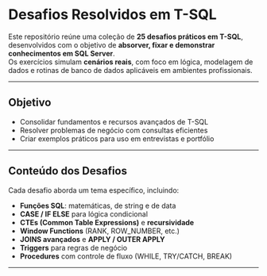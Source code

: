 # Desafios Resolvidos em T-SQL  

Este repositório reúne uma coleção de **25 desafios práticos em T-SQL**, desenvolvidos com o objetivo de **absorver, fixar e demonstrar conhecimentos em SQL Server**.  
Os exercícios simulam **cenários reais**, com foco em lógica, modelagem de dados e rotinas de banco de dados aplicáveis em ambientes profissionais.  

---

## Objetivo
- Consolidar fundamentos e recursos avançados de T-SQL  
- Resolver problemas de negócio com consultas eficientes  
- Criar exemplos práticos para uso em entrevistas e portfólio  

---

## Conteúdo dos Desafios

Cada desafio aborda um tema específico, incluindo:

- **Funções SQL**: matemáticas, de string e de data  
- **CASE / IF ELSE** para lógica condicional  
- **CTEs (Common Table Expressions)** e **recursividade**  
- **Window Functions** (RANK, ROW_NUMBER, etc.)  
- **JOINS avançados** e **APPLY / OUTER APPLY**  
- **Triggers** para regras de negócio  
- **Procedures** com controle de fluxo (WHILE, TRY/CATCH, BREAK)  


---



